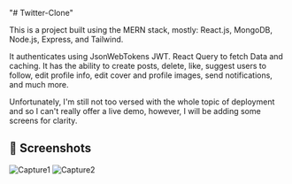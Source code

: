 "# Twitter-Clone"

This is a project built using the MERN stack, mostly: React.js, MongoDB, Node.js, Express, and Tailwind.

It authenticates using JsonWebTokens JWT. React Query to fetch Data and caching.
It has the ability to create posts, delete, like, suggest users to follow, edit profile info, edit cover and profile images, send notifications, and much more.

Unfortunately, I'm still not too versed with the whole topic of deployment and so I can't really offer a live demo, however, I will be adding some screens for clarity.

## 📸 Screenshots
![Capture1](https://github.com/user-attachments/assets/c0d3f195-9348-43db-94c3-854b61c75277)
![Capture2](https://github.com/user-attachments/assets/2cd8e198-7fd0-4867-8afa-feb698b5a25e)
